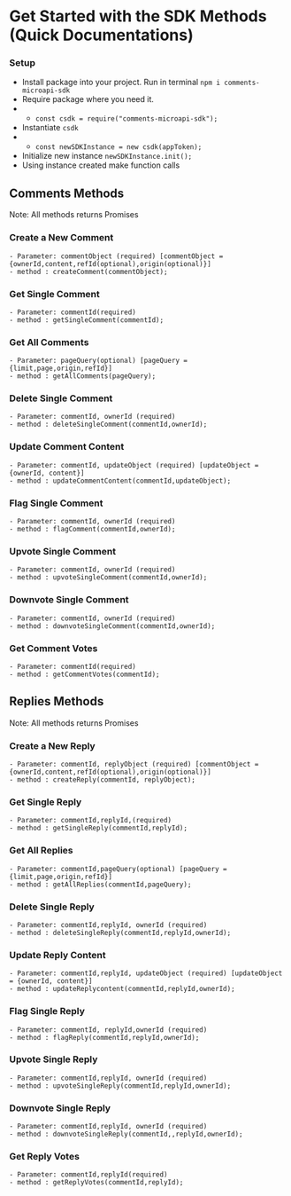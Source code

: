 # Get Started with the SDK Methods (Quick Documentations)

### Setup

- Install package into your project. Run in terminal `npm i comments-microapi-sdk`
- Require package where you need it.
- - `const csdk = require("comments-microapi-sdk");`
- Instantiate `csdk`
- - `const newSDKInstance = new csdk(appToken);`
- Initialize new instance `newSDKInstance.init();`
- Using instance created make function calls

## Comments Methods

Note: All methods returns Promises

### Create a New Comment

    - Parameter: commentObject (required) [commentObject = {ownerId,content,refId(optional),origin(optional)}]
    - method : createComment(commentObject);

### Get Single Comment

    - Parameter: commentId(required)
    - method : getSingleComment(commentId);

### Get All Comments

    - Parameter: pageQuery(optional) [pageQuery = {limit,page,origin,refId}]
    - method : getAllComments(pageQuery);

### Delete Single Comment

    - Parameter: commentId, ownerId (required)
    - method : deleteSingleComment(commentId,ownerId);

### Update Comment Content

    - Parameter: commentId, updateObject (required) [updateObject = {ownerId, content}]
    - method : updateCommentContent(commentId,updateObject);

### Flag Single Comment

    - Parameter: commentId, ownerId (required)
    - method : flagComment(commentId,ownerId);

### Upvote Single Comment

    - Parameter: commentId, ownerId (required)
    - method : upvoteSingleComment(commentId,ownerId);

### Downvote Single Comment

    - Parameter: commentId, ownerId (required)
    - method : downvoteSingleComment(commentId,ownerId);

### Get Comment Votes

    - Parameter: commentId(required)
    - method : getCommentVotes(commentId);

## Replies Methods

Note: All methods returns Promises

### Create a New Reply

    - Parameter: commentId, replyObject (required) [commentObject = {ownerId,content,refId(optional),origin(optional)}]
    - method : createReply(commentId, replyObject);

### Get Single Reply

    - Parameter: commentId,replyId,(required)
    - method : getSingleReply(commentId,replyId);

### Get All Replies

    - Parameter: commentId,pageQuery(optional) [pageQuery = {limit,page,origin,refId}]
    - method : getAllReplies(commentId,pageQuery);

### Delete Single Reply

    - Parameter: commentId,replyId, ownerId (required)
    - method : deleteSingleReply(commentId,replyId,ownerId);

### Update Reply Content

    - Parameter: commentId,replyId, updateObject (required) [updateObject = {ownerId, content}]
    - method : updateReplycontent(commentId,replyId,ownerId);

### Flag Single Reply

    - Parameter: commentId, replyId,ownerId (required)
    - method : flagReply(commentId,replyId,ownerId);

### Upvote Single Reply

    - Parameter: commentId,replyId, ownerId (required)
    - method : upvoteSingleReply(commentId,replyId,ownerId);

### Downvote Single Reply

    - Parameter: commentId,replyId, ownerId (required)
    - method : downvoteSingleReply(commentId,,replyId,ownerId);

### Get Reply Votes

    - Parameter: commentId,replyId(required)
    - method : getReplyVotes(commentId,replyId);
